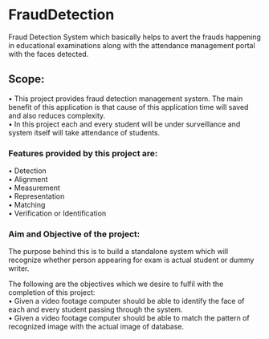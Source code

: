 # FraudDetection
Fraud Detection System which basically helps to avert the frauds happening in educational examinations along with the attendance management portal with the faces detected.

## Scope:

• This project provides fraud detection management system. The main benefit of this
application is that cause of this application time will saved and also reduces complexity. <br/>
• In this project each and every student will be under surveillance and system itself will
take attendance of students. <br/>

### Features provided by this project are:
• Detection <br/>
• Alignment <br/>
• Measurement <br/>
• Representation <br/>
• Matching <br/>
• Verification or Identification <br/>

### Aim and Objective of the project:
The purpose behind this is to build a standalone system
which will recognize whether person appearing for exam is actual student or dummy writer.

The following are the objectives which we desire to fulfil with the completion of this project: <br/>
• Given a video footage computer should be able to identify the face of each and
every student passing through the system. <br/>
• Given a video footage computer should be able to match the pattern of
recognized image with the actual image of database. <br/>

